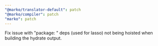 ```yaml
---
"@marko/translator-default": patch
"@marko/compiler": patch
"marko": patch
---
```


Fix issue with "package: " deps (used for lasso) not being hoisted when building the hydrate output.
